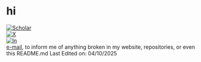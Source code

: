 # hi
[![Scholar](https://img.shields.io/badge/Google%20Scholar-4285F4?logo=google-scholar&logoColor=white)](https://scholar.google.com/citations?user=U_wk4ssAAAAJ&hl=en)  
[![X](https://img.shields.io/twitter/follow/AetherSuRa?label=Follow&style=social)](https://twitter.com/AetherSuRa)  
[![In](https://img.shields.io/badge/LinkedIn-0077B5?social&logo=linkedin&logoColor=white)](https://www.linkedin.com/in/abhinav-rao)  
[e-mail](https://abhinavrao.netlify.app/), to inform me of anything broken in my website, repositories, or even this README.md
Last Edited on: 04/10/2025
